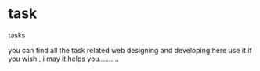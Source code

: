 # task
tasks


you can find all the task related web designing and developing here
use it if you wish , i may it helps you..........
